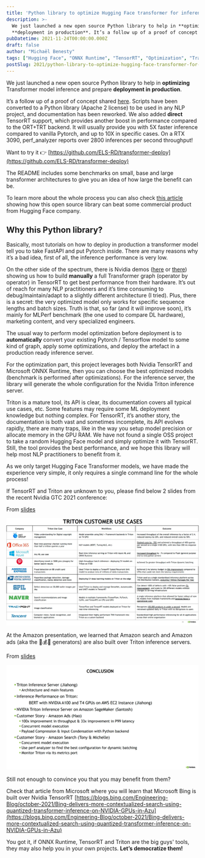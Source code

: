 ```yaml
---
title: 'Python library to optimize Hugging Face transformer for inference: < 0.5 ms latency / 2850 infer/sec'
description: >-
  We just launched a new open source Python library to help in **optimizing** Transformer model inference and prepare
  **deployment in production**. It’s a follow up of a proof of concept shared . Scripts have been conve…
pubDatetime: 2021-11-24T00:00:00.000Z
draft: false
author: "Michaël Benesty"
tags: ["Hugging Face", "ONNX Runtime", "TensorRT", "Optimization", "Transformers"]
postSlug: 2021/python-library-to-optimize-hugging-face-transformer-for-inference
---
```



We just launched a new open source Python library to help in **optimizing** Transformer model inference and prepare
**deployment in production**.

It’s a follow up of a proof of concept
shared [here](../optimization-of-hugging-face-transformer-models/index.md).
Scripts have been converted to a Python library (Apache 2 license) to be used in any NLP project, and documentation has
been reworked. We also added **direct** TensorRT support,
which provides another boost in performance compared to the ORT+TRT backend. It will usually provide you with 5X faster
inference compared to vanilla Pytorch, and up to 10X in specific cases. On a RTX 3090, perf_analyzer reports over 2800
inferences per second throughput!

<!-- more -->

Want to try it 👉 [https://github.com/ELS-RD/transformer-deploy](https://github.com/ELS-RD/transformer-deploy)

The README includes some benchmarks on small, base and large transformer architectures to give you an idea of how large
the benefit can be.

To learn more about the whole process you can also
check [this article](../hugging-face-transformer-inference-under-1-millisecond-latency/index.md)
showing how this open source library can beat some commercial product from Hugging Face company.

## Why this Python library?

Basically, most tutorials on how to deploy in production a transformer model tell you to take FastAPI and put Pytorch
inside. There are many reasons why it’s a bad idea, first of all, the inference performance is very low.

On the other side of the spectrum, there is Nvidia
demos ([here](https://github.com/NVIDIA/TensorRT/tree/main/demo/BERT)
or [there](https://github.com/NVIDIA/FasterTransformer)) showing us how to build **manually** a full Transformer
graph (operator by operator) in TensorRT to get best performance from their hardware. It’s out of
reach for many NLP practitioners and it’s time consuming to debug/maintain/adapt to a slightly different architecture (I
tried).
Plus, there is a secret: the very optimized model only works for specific sequence lengths and batch sizes. Truth is
that, so far (and it will improve soon), it’s mainly for MLPerf benchmark (the one used to compare DL hardware),
marketing content, and very specialized engineers.

The usual way to perform model optimization before deployment is to **automatically** convert your existing Pytorch /
Tensorflow model to some kind of graph, apply some optimizations, and deploy the artefact in a production ready
inference server.

For the optimization part, this project leverages both Nvidia TensorRT and Microsoft ONNX Runtime, then you can choose
the best optimized models (benchmark is performed after optimizations). For the inference server, the library will
generate the whole configuration for the Nvidia Triton inference server.

Triton is a mature tool, its API is clear, its documentation covers all typical use cases, etc. Some features may
require some ML deployment knowledge but nothing complex. For TensorRT, it’s another story, the documentation is both
vast and sometimes incomplete, its API evolves rapidly, there are many traps, like in the way you setup model precision
or allocate memory in the GPU RAM. We have not found a single OSS project to take a random Hugging Face model and simply
optimize it with TensorRT. Still, the tool provides the best performance, and we hope this library will help most NLP
practitioners to benefit from it.

As we only target Hugging Face Transformer models, we have made the experience very simple, it only requires a single
command line for the whole process!

If TensorRT and Triton are unknown to you, please find below 2 slides from the recent Nvidia GTC 2021 conference:

From [slides](https://reg.rainfocus.com/flow/nvidia/nvidiagtc/ap2/page/sessioncatalog/session/1629317744587001TJe7)


  ![Triton customer uses cases](triton-customer-use-cases.webp)


At the Amazon presentation, we learned that Amazon search and Amazon ads (aka the 💸💰🤑 generators) are also built over
Triton inference servers.

From [slides](https://reg.rainfocus.com/flow/nvidia/nvidiagtc/ap2/page/sessioncatalog/session/16301005050970010fZk)


  ![Triton customer uses case](conclusion.webp)


Still not enough to convince you that you may benefit from them?

Check that article from Microsoft where you will learn that Microsoft Bing is built over Nvidia
TensorRT [https://blogs.bing.com/Engineering-Blog/october-2021/Bing-delivers-more-contextualized-search-using-quantized-transformer-inference-on-NVIDIA-GPUs-in-Azu](https://blogs.bing.com/Engineering-Blog/october-2021/Bing-delivers-more-contextualized-search-using-quantized-transformer-inference-on-NVIDIA-GPUs-in-Azu)

You got it, if ONNX Runtime, TensorRT and Triton are the big guys' tools, they may also help you in your own projects.
**Let’s democratize them!**
